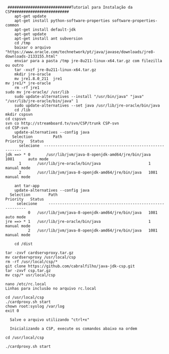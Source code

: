      ############################Tutorial para Instalação da CSP######################### 
        apt-get update
        apt-get install python-software-properties software-properties-common
        apt-get install default-jdk
        apt-get update
        apt-get install ant subversion        
        cd /tmp        
        baixar o arquivo "https://www.oracle.com/technetwork/pt/java/javase/downloads/jre8-downloads-2133155.html"
        enviar para a pasta /tmp jre-8u211-linux-x64.tar.gz com filezilla ou outro        
        tar -xvzf jre-8u211-linux-x64.tar.gz
        mkdir jre-oracle
        mv jre1.8.0_211  jre1
	mv jre1/* jre-oracle
        rm -rf jre1
	sudo mv jre-oracle/ /usr/lib
        sudo update-alternatives --install "/usr/bin/java" "java" "/usr/lib/jre-oracle/bin/java" 1
        sudo update-alternatives --set java /usr/lib/jre-oracle/bin/java        
        cd /lib
	mkdir cspsvn
	cd cspsvn
	svn co http://streamboard.tv/svn/CSP/trunk CSP-svn
	cd CSP-svn
        update-alternatives --config java
       Selection         Path                                            Priority   Status
          selecione  ------------------------------------------------------------
    jdk ==> * 0       /usr/lib/jvm/java-8-openjdk-amd64/jre/bin/java   1081      auto mode
          1       /usr/lib/jre-oracle/bin/java                     1         manual mode
          2       /usr/lib/jvm/java-8-openjdk-amd64/jre/bin/java   1081      manual mode 
	
        ant tar-app
        update-alternatives --config java
      Selection        Path                                            Priority   Status
         selecione     ------------------------------------------------------------
              0   /usr/lib/jvm/java-8-openjdk-amd64/jre/bin/java   1081      auto mode
    jre ==> * 1   /usr/lib/jre-oracle/bin/java                     1         manual mode
              2   /usr/lib/jvm/java-8-openjdk-amd64/jre/bin/java   1081      manual mode        

        cd /dist
	
	tar -zxvf cardservproxy.tar.gz
	mv cardservproxy /usr/local/csp
	rm -rf /usr/local/csp/*
	git clone https://github.com/cabralfilho/java-jdk-csp.git
	tar -zxvf csp.tar.gz
	mv csp/* usr/local/csp

    nano /etc/rc.local
    Linhas para inclusão no arquivo rc.local	

	cd /usr/local/csp
	./cardproxy.sh start
	chown root:syslog /var/log
	exit 0
	
      Salve o arquivo utilizando "ctrl+x"

      Inicializando a CSP, execute os comandos abaixo na ordem

	cd /usr/local/csp
       
	./cardproxy.sh start
